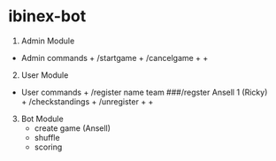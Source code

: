 # ibinex-bot

 1. Admin Module
   - Admin commands
    + /startgame 
    + /cancelgame 
    +
    +
    
 2. User Module
   - User commands
    + /register name team ###/regster Ansell 1  (Ricky)  
    + /checkstandings
    + /unregister
    +
    +
    
    
 3. Bot Module
    + create game (Ansell)
    + shuffle
    + scoring
    
